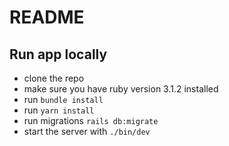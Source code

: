 # README

## Run app locally
- clone the repo
- make sure you have ruby version 3.1.2 installed
- run `bundle install`
- run `yarn install`
- run migrations `rails db:migrate`
- start the server with `./bin/dev`

